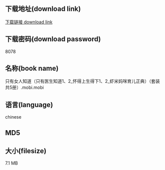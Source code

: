 ## 下载地址(download link)
[下载链接 download link](https://voluble-croquembouche-d321dc.netlify.app/?s=%E5%8F%AA%E6%9C%89%E5%A5%B3%E4%BA%BA%E7%9F%A5%E9%81%93%EF%BC%88%E5%8F%AA%E6%9C%89%E5%8C%BB%E7%94%9F%E7%9F%A5%E9%81%931%E3%80%812_%E6%80%80%E5%BE%97%E4%B8%8A%E7%94%9F%E5%BE%97%E4%B8%8B1%E3%80%812_%E8%99%BE%E7%B1%B3%E5%A6%88%E5%92%AA%E8%82%B2%E5%84%BF%E6%AD%A3%E5%85%B8%EF%BC%89%EF%BC%88%E5%A5%97%E8%A3%85%E5%85%B15%E5%86%8C%EF%BC%89.mobi)

## 下载密码(download password)
8078

## 名称(book name)
只有女人知道（只有医生知道1、2_怀得上生得下1、2_虾米妈咪育儿正典）（套装共5册）.mobi.mobi

## 语言(language)
chinese

## MD5


## 大小(filesize)
7.1 MB
